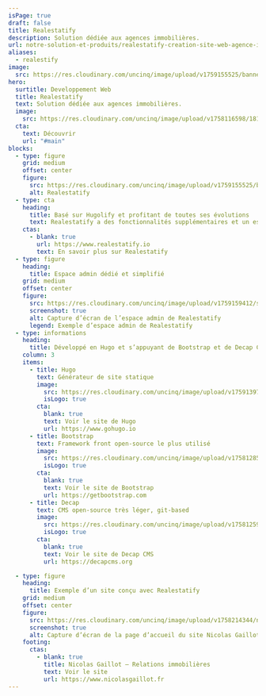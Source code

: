 ```yaml
---
isPage: true
draft: false
title: Realestatify
description: Solution dédiée aux agences immobilières.
url: notre-solution-et-produits/realestatify-creation-site-web-agence-immobiliere
aliases:
  - realestify
image:
  src: https://res.cloudinary.com/uncinq/image/upload/v1759155525/banner-realestatify_uzqqfh.png
hero:
  surtitle: Developpement Web
  title: Realestatify
  text: Solution dédiée aux agences immobilières.
  image:
    src: https://res.cloudinary.com/uncinq/image/upload/v1758116598/181.Nodes_vgmgrr.svg
  cta:
    text: Découvrir
    url: "#main"
blocks:
  - type: figure
    grid: medium
    offset: center
    figure:
      src: https://res.cloudinary.com/uncinq/image/upload/v1759155525/banner-realestatify_uzqqfh.png
      alt: Realestatify
  - type: cta
    heading:
      title: Basé sur Hugolify et profitant de toutes ses évolutions
      text: Realestatify a des fonctionnalités supplémentaires et un espace admin dédié à l’univers du métier d’agent immobilier.
    ctas:
      - blank: true
        url: https://www.realestatify.io
        text: En savoir plus sur Realestatify
  - type: figure
    heading:
      title: Espace admin dédié et simplifié
    grid: medium
    offset: center
    figure:
      src: https://res.cloudinary.com/uncinq/image/upload/v1759159412/screenshot-realestatify-decapcms-home_bqsx7k.png
      screenshot: true
      alt: Capture d’écran de l’espace admin de Realestatify
      legend: Exemple d’espace admin de Realestatify
  - type: informations
    heading:
      title: Développé en Hugo et s’appuyant de Bootstrap et de Decap CMS
    column: 3
    items:
      - title: Hugo
        text: Générateur de site statique
        image:
          src: https://res.cloudinary.com/uncinq/image/upload/v1759139728/logo-hugo_mpfc7g.svg
          isLogo: true
        cta:
          blank: true
          text: Voir le site de Hugo
          url: https://www.gohugo.io
      - title: Bootstrap
        text: Framework front open-source le plus utilisé
        image:
          src: https://res.cloudinary.com/uncinq/image/upload/v1758128591/logo-bootstrap-5_h3gtgt.svg
          isLogo: true
        cta:
          blank: true
          text: Voir le site de Bootstrap
          url: https://getbootstrap.com
      - title: Decap
        text: CMS open-source très léger, git-based
        image:
          src: https://res.cloudinary.com/uncinq/image/upload/v1758125974/logo-decap-cms_s1xnvt.svg
          isLogo: true
        cta:
          blank: true
          text: Voir le site de Decap CMS
          url: https://decapcms.org

  - type: figure
    heading:
      title: Exemple d’un site conçu avec Realestatify
    grid: medium
    offset: center
    figure:
      src: https://res.cloudinary.com/uncinq/image/upload/v1758214344/nicolasgaillot_qlcigg.png
      screenshot: true
      alt: Capture d’écran de la page d’accueil du site Nicolas Gaillot
    footing:
      ctas:
        - blank: true
          title: Nicolas Gaillot — Relations immobilières
          text: Voir le site
          url: https://www.nicolasgaillot.fr
---
```

